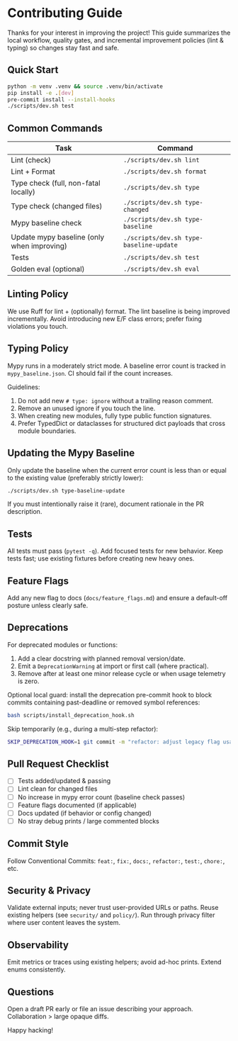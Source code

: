 # Contributing Guide

Thanks for your interest in improving the project! This guide summarizes the local workflow, quality gates, and incremental improvement policies (lint & typing) so changes stay fast and safe.

## Quick Start

```bash
python -m venv .venv && source .venv/bin/activate
pip install -e .[dev]
pre-commit install --install-hooks
./scripts/dev.sh test
```

## Common Commands

| Task | Command |
|------|---------|
| Lint (check) | `./scripts/dev.sh lint` |
| Lint + Format | `./scripts/dev.sh format` |
| Type check (full, non-fatal locally) | `./scripts/dev.sh type` |
| Type check (changed files) | `./scripts/dev.sh type-changed` |
| Mypy baseline check | `./scripts/dev.sh type-baseline` |
| Update mypy baseline (only when improving) | `./scripts/dev.sh type-baseline-update` |
| Tests | `./scripts/dev.sh test` |
| Golden eval (optional) | `./scripts/dev.sh eval` |

## Linting Policy

We use Ruff for lint + (optionally) format. The lint baseline is being improved incrementally. Avoid introducing new E/F class errors; prefer fixing violations you touch.

## Typing Policy

Mypy runs in a moderately strict mode. A baseline error count is tracked in `mypy_baseline.json`. CI should fail if the count increases.

Guidelines:

1. Do not add new `# type: ignore` without a trailing reason comment.
2. Remove an unused ignore if you touch the line.
3. When creating new modules, fully type public function signatures.
4. Prefer TypedDict or dataclasses for structured dict payloads that cross module boundaries.

## Updating the Mypy Baseline

Only update the baseline when the current error count is less than or equal to the existing value (preferably strictly lower):

```bash
./scripts/dev.sh type-baseline-update
```

If you must intentionally raise it (rare), document rationale in the PR description.

## Tests

All tests must pass (`pytest -q`). Add focused tests for new behavior. Keep tests fast; use existing fixtures before creating new heavy ones.

## Feature Flags

Add any new flag to docs (`docs/feature_flags.md`) and ensure a default-off posture unless clearly safe.

## Deprecations

For deprecated modules or functions:

1. Add a clear docstring with planned removal version/date.
2. Emit a `DeprecationWarning` at import or first call (where practical).
3. Remove after at least one minor release cycle or when usage telemetry is zero.

Optional local guard: install the deprecation pre-commit hook to block commits
containing past-deadline or removed symbol references:

```bash
bash scripts/install_deprecation_hook.sh
```

Skip temporarily (e.g., during a multi-step refactor):

```bash
SKIP_DEPRECATION_HOOK=1 git commit -m "refactor: adjust legacy flag usage"
```

## Pull Request Checklist

- [ ] Tests added/updated & passing
- [ ] Lint clean for changed files
- [ ] No increase in mypy error count (baseline check passes)
- [ ] Feature flags documented (if applicable)
- [ ] Docs updated (if behavior or config changed)
- [ ] No stray debug prints / large commented blocks

## Commit Style

Follow Conventional Commits: `feat:`, `fix:`, `docs:`, `refactor:`, `test:`, `chore:`, etc.

## Security & Privacy

Validate external inputs; never trust user-provided URLs or paths. Reuse existing helpers (see `security/` and `policy/`). Run through privacy filter where user content leaves the system.

## Observability

Emit metrics or traces using existing helpers; avoid ad-hoc prints. Extend enums consistently.

## Questions

Open a draft PR early or file an issue describing your approach. Collaboration > large opaque diffs.

Happy hacking!
